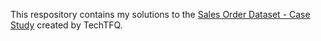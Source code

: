 This respository contains my solutions to the [Sales Order Dataset - Case Study](https://youtu.be/S86phsLFW1E?si=-MOLYNetkT-kY3xs) created by TechTFQ.

